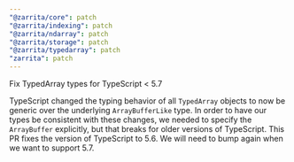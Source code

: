 ```yaml
---
"@zarrita/core": patch
"@zarrita/indexing": patch
"@zarrita/ndarray": patch
"@zarrita/storage": patch
"@zarrita/typedarray": patch
"zarrita": patch
---
```


Fix TypedArray types for TypeScript < 5.7

TypeScript changed the typing behavior of all `TypedArray` objects to now be generic over the underlying `ArrayBufferLike` type. In order to have our types be consistent with these changes, we needed to specify the `ArrayBuffer` explicitly, but that breaks for older versions of TypeScript. This PR fixes the version of TypeScript to 5.6. We will need to bump again when we want to support 5.7.
